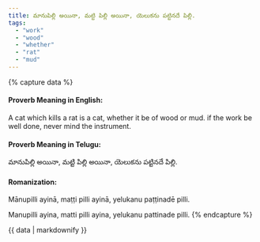 ```yaml
---
title: మానుపిల్లి అయినా, మట్టి పిల్లి అయినా, యెలుకను పట్టినదే పిల్లి.
tags:
  - "work"
  - "wood"
  - "whether"
  - "rat"
  - "mud"
---
```


{% capture data %}
#### Proverb Meaning in English:
A cat which kills a rat is a cat, whether it be of wood or mud.
if the work be well done, never mind the instrument.

#### Proverb Meaning in Telugu:
మానుపిల్లి అయినా, మట్టి పిల్లి అయినా, యెలుకను పట్టినదే పిల్లి.

#### Romanization:
Mānupilli ayinā, maṭṭi pilli ayinā, yelukanu paṭṭinadē pilli.

Manupilli ayina, matti pilli ayina, yelukanu pattinade pilli.
{% endcapture %}

{{ data | markdownify }}

